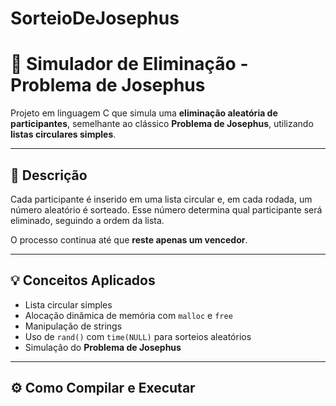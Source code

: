 # SorteioDeJosephus
# 🎯 Simulador de Eliminação - Problema de Josephus

Projeto em linguagem C que simula uma **eliminação aleatória de participantes**, semelhante ao clássico **Problema de Josephus**, utilizando **listas circulares simples**.

---

## 🧠 Descrição

Cada participante é inserido em uma lista circular e, em cada rodada, um número aleatório é sorteado. Esse número determina qual participante será eliminado, seguindo a ordem da lista.

O processo continua até que **reste apenas um vencedor**.

---

## 💡 Conceitos Aplicados

- Lista circular simples
- Alocação dinâmica de memória com `malloc` e `free`
- Manipulação de strings
- Uso de `rand()` com `time(NULL)` para sorteios aleatórios
- Simulação do **Problema de Josephus**

---

## ⚙️ Como Compilar e Executar



